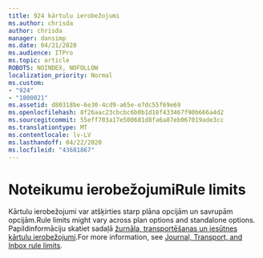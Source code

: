 ```yaml
---
title: 924 kārtulu ierobežojumi
ms.author: chrisda
author: chrisda
manager: dansimp
ms.date: 04/21/2020
ms.audience: ITPro
ms.topic: article
ROBOTS: NOINDEX, NOFOLLOW
localization_priority: Normal
ms.custom:
- "924"
- "1800021"
ms.assetid: d80318be-6e30-4cd9-a65e-e7dc55f69e69
ms.openlocfilehash: 8f26aac23cbcbc6b0b1d18f433467f90b666a4d2
ms.sourcegitcommit: 55eff703a17e500681d8fa6a87eb067019ade3cc
ms.translationtype: MT
ms.contentlocale: lv-LV
ms.lasthandoff: 04/22/2020
ms.locfileid: "43681867"
---
```

# <a name="rule-limits"></a><span data-ttu-id="92310-102">Noteikumu ierobežojumi</span><span class="sxs-lookup"><span data-stu-id="92310-102">Rule limits</span></span>

<span data-ttu-id="92310-103">Kārtulu ierobežojumi var atšķirties starp plāna opcijām un savrupām opcijām.</span><span class="sxs-lookup"><span data-stu-id="92310-103">Rule limits might vary across plan options and standalone options.</span></span> <span data-ttu-id="92310-104">Papildinformāciju skatiet sadaļā [žurnāla, transportēšanas un iesūtnes kārtulu ierobežojumi](https://technet.microsoft.com/library/exchange-online-limits.aspx).</span><span class="sxs-lookup"><span data-stu-id="92310-104">For more information, see [Journal, Transport, and Inbox rule limits](https://technet.microsoft.com/library/exchange-online-limits.aspx).</span></span>
